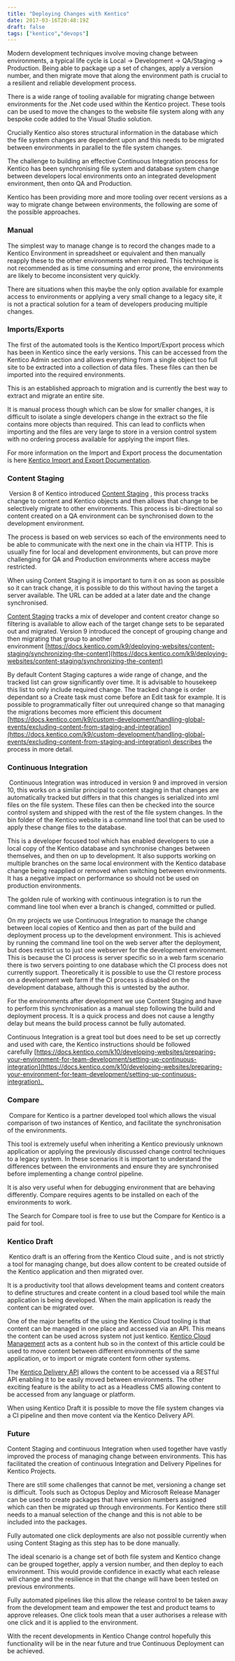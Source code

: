 ```yaml
---
title: "Deploying Changes with Kentico"
date: 2017-03-16T20:48:19Z
draft: false
tags: ["kentico","devops"]
---
```


Modern development techniques involve moving change between environments, a typical life cycle is Local -> Development -> QA/Staging -> Production. Being able to package up a set of changes, apply a version number, and then migrate move that along the environment path is crucial to a resilient and reliable development process.

There is a wide range of tooling available for migrating change between environments for the .Net code used within the Kentico project. These tools can be used to move the changes to the website file system along with any bespoke code added to the Visual Studio solution.

Crucially Kentico also stores structural information in the database which the file system changes are dependent upon and this needs to be migrated between environments in parallel to the file system changes. 

The challenge to building an effective Continuous Integration process for Kentico has been synchronising file system and database system change between developers local environments onto an integrated development environment, then onto QA and Production.

Kentico has been providing more and more tooling over recent versions as a way to migrate change between environments, the following are some of the possible approaches.

### Manual

The simplest way to manage change is to record the changes made to a Kentico Environment in spreadsheet or equivalent and then manually reapply these to the other environments when required. This technique is not recommended as is time consuming and error prone, the environments are likely to become inconsistent very quickly.

There are situations when this maybe the only option available for example access to environments or applying a very small change to a legacy site, it is not a practical solution for a team of developers producing multiple changes.

### Imports/Exports

The first of the automated tools is the Kentico Import/Export process which has been in Kentico since the early versions. This can be accessed from the Kentico Admin section and allows everything from a single object too full site to be extracted into a collection of data files. These files can then be imported into the required environments.

This is an established approach to migration and is currently the best way to extract and migrate an entire site.

It is manual process though which can be slow for smaller changes, it is difficult to isolate a single developers change in the extract so the file contains more objects than required. This can lead to conflicts when importing and the files are very large to store in a version control system with no ordering process available for applying the import files. 

For more information on the Import and Export process the documentation is here [Kentico Import and Export Documentation](https://docs.kentico.com/display/K9/Exporting+and+importing+sites).

### Content Staging

 Version 8 of Kentico introduced [Content Staging](https://docs.kentico.com/k10/deploying-websites/content-staging) , this process tracks change to content and Kentico objects and then allows that change to be selectively migrate to other environments. This process is bi-directional so content created on a QA environment can be synchronised down to the development environment.

The process is based on web services so each of the environments need to be able to communicate with the next one in the chain via HTTP. This is usually fine for local and development environments, but can prove more challenging for QA and Production environments where access maybe restricted.

When using Content Staging it is important to turn it on as soon as possible so it can track change, it is possible to do this without having the target a server available. The URL can be added at a later date and the change synchronised.

[Content Staging](https://docs.kentico.com/k10/deploying-websites/content-staging) tracks a mix of developer and content creator change so filtering is available to allow each of the target change sets to be separated out and migrated. Version 9 introduced the concept of grouping change and then migrating that group to another environment [https://docs.kentico.com/k9/deploying-websites/content-staging/synchronizing-the-content](https://docs.kentico.com/k9/deploying-websites/content-staging/synchronizing-the-content)

By default Content Staging captures a wide range of change, and the tracked list can grow significantly over time. It is advisable to housekeep this list to only include required change. The tracked change is order dependant so a Create task must come before an Edit task for example. It is possible to programmatically filter out unrequired change so that managing the migrations becomes more efficient this document [https://docs.kentico.com/k9/custom-development/handling-global-events/excluding-content-from-staging-and-integration](https://docs.kentico.com/k9/custom-development/handling-global-events/excluding-content-from-staging-and-integration) describes the process in more detail.

### Continuous Integration

 Continuous Integration was introduced in version 9 and improved in version 10, this works on a similar principal to content staging in that changes are automatically tracked but differs in that this changes is serialized into xml files on the file system. These files can then be checked into the source control system and shipped with the rest of the file system changes. In the bin folder of the Kentico website is a command line tool that can be used to apply these change files to the database.

This is a developer focused tool which has enabled developers to use a local copy of the Kentico database and synchronise changes between themselves, and then on up to development. It also supports working on multiple branches on the same local environment with the Kentico database change being reapplied or removed when switching between environments. It has a negative impact on performance so should not be used on production environments.

The golden rule of working with continuous integration is to run the command line tool when ever a branch is changed, committed or pulled.

On my projects we use Continuous Integration to manage the change between local copies of Kentico and then as part of the build and deployment process up to the development environment. This is achieved by running the command line tool on the web server after the deployment, but does restrict us to just one webserver for the development environment. This is because the CI process is server specific so in a web farm scenario there is two servers pointing to one database which the CI process does not currently support. Theoretically it is possible to use the CI restore process on a development web farm if the CI process is disabled on the development database, although this is untested by the author.

For the environments after development we use Content Staging and have to perform this synchronisation as a manual step following the build and deployment process. It is a quick process and does not cause a lengthy delay but means the build process cannot be fully automated.

Continuous Integration is a great tool but does need to be set up correctly and used with care, the Kentico instructions should be followed carefully [https://docs.kentico.com/k10/developing-websites/preparing-your-environment-for-team-development/setting-up-continuous-integration](https://docs.kentico.com/k10/developing-websites/preparing-your-environment-for-team-development/setting-up-continuous-integration). 

### Compare

 Compare for Kentico is a partner developed tool which allows the visual comparison of two instances of Kentico, and facilitate the synchronisation of the environments.

This tool is extremely useful when inheriting a Kentico previously unknown application or applying the previously discussed change control techniques to a legacy system. In these scenarios it is important to understand the differences between the environments and ensure they are synchronised before implementing a change control pipeline.

It is also very useful when for debugging environment that are behaving differently. Compare requires agents to be installed on each of the environments to work.

The Search for Compare tool is free to use but the Compare for Kentico is a paid for tool.

### Kentico Draft

 Kentico draft is an offering from the Kentico Cloud suite , and is not strictly a tool for managing change, but does allow content to be created outside of the Kentico application and then migrated over.

It is a productivity tool that allows development teams and content creators to define structures and create content in a cloud based tool while the main application is being developed. When the main application is ready the content can be migrated over.

One of the major benefits of the using the Kentico Cloud tooling is that content can be managed in one place and accessed via an API. This means the content can be used across system not just kentico. [Kentico Cloud Management](https://kenticocloud.com/content-management) acts as a content hub so in the context of this article could be used to move content between different environments of the same application, or to import or migrate content form other systems.

The [Kentico Delivery API](https://developer.kenticocloud.com/v1.0/docs/using-delivery-api) allows the content to be accessed via a RESTful API enabling it to be easily moved between environments. The other exciting feature is the ability to act as a Headless CMS allowing content to be accessed from any language or platform.

When using Kentico Draft it is possible to move the file system changes via a CI pipeline and then move content via the Kentico Delivery API.

### Future

Content Staging and continuous Integration when used together have vastly improved the process of managing change between environments. This has facilitated the creation of continuous Integration and Delivery Pipelines for Kentico Projects.

There are still some challenges that cannot be met, versioning a change set is difficult. Tools such as Octopus Deploy and Microsoft Release Manager can be used to create packages that have version numbers assigned which can then be migrated up through environments. For Kentico there still needs to a manual selection of the change and this is not able to be included into the packages.

Fully automated one click deployments are also not possible currently when using Content Staging as this step has to be done manually.

The ideal scenario is a change set of both file system and Kentico change can be grouped together, apply a version number, and then deploy to each environment. This would provide confidence in exactly what each release will change and the resilience in that the change will have been tested on previous environments.

Fully automated pipelines like this allow the release control to be taken away from the development team and empower the test and product teams to approve releases. One click tools mean that a user authorises a release with one click and it is applied to the environment.

With the recent developments in Kentico Change control hopefully this functionality will be in the near future and true Continuous Deployment can be achieved.